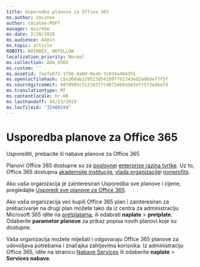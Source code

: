 ```yaml
---
title: Usporedba planove za Office 365
ms.author: cmcatee
author: cmcatee-MSFT
manager: mnirkhe
ms.date: 2/28/2018
ms.audience: Admin
ms.topic: article
ROBOTS: NOINDEX, NOFOLLOW
localization_priority: Normal
ms.collection: Adm_O365
ms.custom: ''
ms.assetid: faefe872-1fb6-4a0d-8ea6-3c034a484351
ms.openlocfilehash: c5a36dab129523d54109f761343ed2adb5ef7f5f
ms.sourcegitcommit: 9d78905c512192ffc4675468abd2efc5f2e4baf4
ms.translationtype: MT
ms.contentlocale: hr-HR
ms.lasthandoff: 04/23/2019
ms.locfileid: "32408244"
---
```

# <a name="compare-office-365-plans"></a>Usporedba planove za Office 365

Usporediti, prebacite ili nabave planove za Office 365
  
Planovi Office 365 dostupne su za [poslovne](https://products.office.com/compare-all-microsoft-office-products?tab=2)i [enterprise razina tvrtke](https://products.office.com/business/compare-more-office-365-for-business-plans). Uz to, Office 365 dostupna [akademske institucije](https://products.office.com/academic/compare-office-365-education-plans), [vlada organizacije](https://products.office.com/government/compare-office-365-government-plans)i [nonprofits](https://products.office.com/nonprofit/office-365-nonprofit-plans-and-pricing?tab=1).
  
Ako vaša organizacija je zainteresiran Usporedba sve planove i cijene, pregledajte [Usporedi sve planove za Office 365](https://products.office.com/business/compare-more-office-365-for-business-plans).
  
Ako vaša organizacija već kupili Office 365 plan i zainteresiran za prebacivanje na drugi plan možete tako da iz centra za administraciju Microsoft 365 idite na [pretplatama](https://go.microsoft.com/fwlink/p/?linkid=842054), ili odabrati **naplate** \> **pretplate**. Odaberite **parametar planove** za prikaz popisa novih planovi koje su dostupne. 
  
Vaša organizacija možete miješati i odgovaraju Office 365 planove za udovoljava potrebama i značajka zahtjevima korisnika. Iz administraciju Office 365, idite na stranicu [Nabave Services](https://go.microsoft.com/fwlink/p/?linkid=868433) ili odaberite **naplate** \> **Services nabave**.
  

